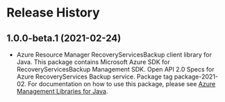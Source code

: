 # Release History

## 1.0.0-beta.1 (2021-02-24)

- Azure Resource Manager RecoveryServicesBackup client library for Java. This package contains Microsoft Azure SDK for RecoveryServicesBackup Management SDK. Open API 2.0 Specs for Azure RecoveryServices Backup service. Package tag package-2021-02. For documentation on how to use this package, please see [Azure Management Libraries for Java](https://aka.ms/azsdk/java/mgmt).
